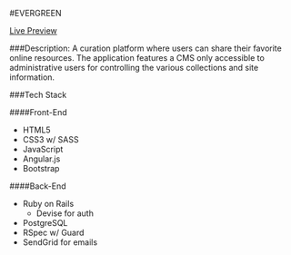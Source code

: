 #EVERGREEN

[Live Preview](http://fast-shore-10637.herokuapp.com/)

###Description:
  A curation platform where users can share their favorite online resources.  The application features a CMS only accessible to administrative users for controlling the various collections and site information.

###Tech Stack

####Front-End
 - HTML5
 - CSS3 w/ SASS
 - JavaScript
 - Angular.js
 - Bootstrap

####Back-End
 - Ruby on Rails
   - Devise for auth
 - PostgreSQL
 - RSpec w/ Guard
 - SendGrid for emails
